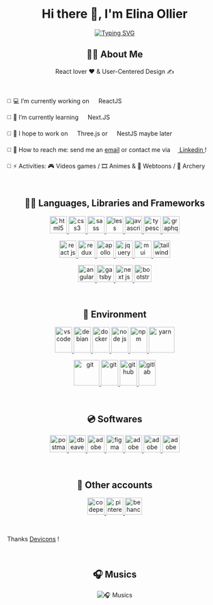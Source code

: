 <div align="center">

<h1>Hi there 👋, I'm Elina Ollier</h1>
  
[![Typing SVG](https://readme-typing-svg.herokuapp.com?font=Work+Sans&size=30&duration=2500&pause=200&color=DC5C5C&center=true&vCenter=true&multiline=true&width=900&height=100&lines=Front-end+developer;Webdesigner)](https://git.io/typing-svg)
</div>

<h2 align="center">🐱‍👤 About Me</h1>

<p align="center">React lover ❤️ & User-Centered Design ✍</p>
<!-- <p align="center"><a href="#" >🌊 Portfolio</a></p> -->
<br/>

◻️ 💻 I’m currently working on <img src="https://cdn.jsdelivr.net/gh/devicons/devicon/icons/react/react-original.svg" width="14"/> ReactJS

◻️ 🧪 I’m currently learning <img src="https://cdn.jsdelivr.net/gh/devicons/devicon/icons/nextjs/nextjs-original.svg" width="14"/> Next.JS

◻️ 💭 I hope to work on <img src="https://cdn.jsdelivr.net/gh/devicons/devicon/icons/threejs/threejs-original.svg" width="14"/> Three.js or <img src="https://cdn.jsdelivr.net/gh/devicons/devicon/icons/nestjs/nestjs-plain.svg" width="14"/> NestJS maybe later 

◻️ 🔎 How to reach me: send me an <a href="mailto:elina.ollier@hotmail.fr">email</a> or contact me via 
<a href="https://www.linkedin.com/in/elina-ollier/">
  <img src="https://cdn.jsdelivr.net/gh/devicons/devicon/icons/linkedin/linkedin-original.svg" width="14"/> Linkedin
</a> !

◻️ ⚡ Activities: 🎮 Videos games / 🎞 Animes & 📕 Webtoons / 🎯 Archery

<br/>

<h2 align="center">🐱‍🏍 Languages, Libraries and Frameworks</h1>

<div>
  <p align="center">
    <a href="https://www.w3.org/html/" target="_blank">
      <img src="https://cdn.jsdelivr.net/gh/devicons/devicon/icons/html5/html5-original.svg" alt="html5" width="40" height="40"/>
    </a>
    <a href="https://www.w3schools.com/css/" target="_blank">
      <img src="https://cdn.jsdelivr.net/gh/devicons/devicon/icons/css3/css3-original.svg" alt="css3" width="40" height="40"/>
    </a>
    <a href="https://sass-lang.com/" target="_blank">
      <img src="https://cdn.jsdelivr.net/gh/devicons/devicon/icons/sass/sass-original.svg" alt="sass" width="40" height="40"/>
    </a>
    <a href="https://lesscss.org/" target="_blank">
      <img src="https://cdn.jsdelivr.net/gh/devicons/devicon/icons/less/less-plain-wordmark.svg" alt="less" width="40" height="40"/>
    </a>
    <a href="https://developer.mozilla.org/en-US/docs/Web/JavaScript" target="_blank">
      <img src="https://cdn.jsdelivr.net/gh/devicons/devicon/icons/javascript/javascript-original.svg" alt="javascript" width="40" height="40"/>
    </a>
    <a href="https://www.typescriptlang.org/docs/" target="_blank">
      <img src="https://cdn.worldvectorlogo.com/logos/typescript-2.svg" alt="typescript" width="40" height="40"/>
    </a>
    <a href="https://graphql.org/" target="_blank">
      <img src="https://cdn.jsdelivr.net/gh/devicons/devicon/icons/graphql/graphql-plain.svg" alt="graphql" width="40" height="40"/>
    </a>
  </p>
  <p align="center">
    <a href="https://reactjs.org/" target="_blank">
      <img src="https://cdn.jsdelivr.net/gh/devicons/devicon/icons/react/react-original.svg" alt="react js" width="40" height="40"/>
    </a>
    <a href="https://redux.js.org/" target="_blank">
      <img src="https://cdn.jsdelivr.net/gh/devicons/devicon/icons/redux/redux-original.svg" alt="redux" width="40" height="40"/>
    </a>
    <a href="https://www.apollographql.com/" target="_blank">
      <img src="https://cdn.worldvectorlogo.com/logos/apollostack.svg" alt="apollo graphql" width="40" height="40"/>
    </a>
    <a href="https://jquery.com/" target="_blank">
      <img src="https://cdn.jsdelivr.net/gh/devicons/devicon/icons/jquery/jquery-original-wordmark.svg" alt="jquery" width="40" height="40"/>
    </a>
    <a href="https://mui.com/" target="_blank">
      <img src="https://cdn.jsdelivr.net/gh/devicons/devicon/icons/materialui/materialui-original.svg" alt="mui" width="40" height="40"/>
    </a>
    <a href="https://tailwindcss.com/" target="_blank">
      <img src="https://cdn.jsdelivr.net/gh/devicons/devicon/icons/tailwindcss/tailwindcss-plain.svg" alt="tailwind" width="40" height="40"/>
    </a>
  </p>
  <p align="center">
    <a href="https://angular.io/" target="_blank">
      <img src="https://cdn.jsdelivr.net/gh/devicons/devicon/icons/angularjs/angularjs-original.svg" alt="angular" width="40" height="40"/>
    </a>
    <a href="https://www.gatsbyjs.com/" target="_blank">
      <img src="https://cdn.jsdelivr.net/gh/devicons/devicon/icons/gatsby/gatsby-original.svg" alt="gatsby" width="40" height="40"/>
    </a>
    <a href="https://nextjs.org/" target="_blank">
      <img src="https://cdn.jsdelivr.net/gh/devicons/devicon/icons/nextjs/nextjs-original.svg" alt="next js" width="40" height="40"/>
    </a>
    <a href="https://getbootstrap.com" target="_blank">
      <img src="https://cdn.jsdelivr.net/gh/devicons/devicon/icons/bootstrap/bootstrap-original-wordmark.svg" alt="bootstrap" width="40" height="40"/>
    </a>
  </p>
</div>

<br/>

<h2 align="center">🚀 Environment</h1>

<div>
  <p align="center">
    <a href="https://code.visualstudio.com/" target="_blank">
      <img src="https://cdn.jsdelivr.net/gh/devicons/devicon/icons/vscode/vscode-original.svg" alt="vs code" width="40" height="60"/>
    </a>
    <a href="https://www.debian.org/index.fr.html" target="_blank">
      <img src="https://cdn.jsdelivr.net/gh/devicons/devicon/icons/debian/debian-original-wordmark.svg" alt="debian" width="40" height="60"/>
    </a>
    <a href="https://www.docker.com/" target="_blank">
      <img src="https://cdn.jsdelivr.net/gh/devicons/devicon/icons/docker/docker-plain-wordmark.svg" alt="docker" width="40" height="60"/>
    </a>
    <a href="https://nodejs.org" target="_blank">
      <img src="https://cdn.jsdelivr.net/gh/devicons/devicon/icons/nodejs/nodejs-original.svg" alt="node js" width="40" height="60"/>
    </a>
    <a href="https://www.npmjs.com/" target="_blank">
      <img src="https://cdn.jsdelivr.net/gh/devicons/devicon/icons/npm/npm-original-wordmark.svg" alt="npm" width="40" height="60"/>
    </a>
    <a href="https://yarnpkg.com/" target="_blank">
      <img src="https://cdn.jsdelivr.net/gh/devicons/devicon/icons/yarn/yarn-original-wordmark.svg" alt="yarn" width="60" height="60"/>
    </a>
  </p>
  <p align="center">
    <a href="https://git-scm.com/" target="_blank">
      <img src="https://cdn.jsdelivr.net/gh/devicons/devicon/icons/git/git-original-wordmark.svg" alt="git" width="60" height="60"/>
    </a>
    <a href="https://www.gnu.org/software/bash/" target="_blank">
      <img src="https://cdn.jsdelivr.net/gh/devicons/devicon/icons/bash/bash-original.svg" alt="git" width="40" height="60"/>
    </a>
    <a href="https://github.com/Yusame" target="_blank">
      <img src="https://cdn.jsdelivr.net/gh/devicons/devicon/icons/github/github-original-wordmark.svg" alt="github" width="40" height="60"/>
    </a>
    <a href="https://about.gitlab.com/" target="_blank">
      <img src="https://cdn.jsdelivr.net/gh/devicons/devicon/icons/gitlab/gitlab-original-wordmark.svg" alt="gitlab" width="40" height="60"/>
    </a>
  </p>
</div>

<br/>

<h2 align="center">💿 Softwares</h1>

<div>
  <p align="center">
    <a href="https://postman.com" target="_blank">
      <img src="https://www.vectorlogo.zone/logos/getpostman/getpostman-icon.svg" alt="postman" width="40" height="40"/>
    </a>
    <a href="https://dbeaver.io/" target="_blank">
      <img src="https://upload.wikimedia.org/wikipedia/commons/b/b5/DBeaver_logo.svg" alt="dbeaver" width="40" height="40"/>
    </a>
    <a href="https://www.adobe.com/fr/products/xd.html" target="_blank">
      <img src="https://upload.wikimedia.org/wikipedia/commons/c/c2/Adobe_XD_CC_icon.svg" alt="adobe xd" width="40" height="40"/>
    </a>
    <a href="https://www.figma.com/" target="_blank">
      <img src="https://cdn.jsdelivr.net/gh/devicons/devicon/icons/figma/figma-original.svg" alt="figma" width="40" height="40"/>
    </a>
    <a href="https://www.adobe.com/fr/products/illustrator.html" target="_blank">
      <img src="https://upload.wikimedia.org/wikipedia/commons/f/fb/Adobe_Illustrator_CC_icon.svg" alt="adobe illustrator" width="40" height="40"/>
    </a>
    <a href="https://www.adobe.com/fr/products/photoshop.html" target="_blank">
      <img src="https://upload.wikimedia.org/wikipedia/commons/a/af/Adobe_Photoshop_CC_icon.svg" alt="adobe photoshop" width="40" height="40"/>
    </a>
    <a href="https://www.adobe.com/fr/products/indesign/landpb.html" target="_blank">
      <img src="https://upload.wikimedia.org/wikipedia/commons/4/48/Adobe_InDesign_CC_icon.svg" alt="adobe indesign" width="40" height="40"/>
    </a>
  </p>
</div>

<br/>

<h2 align="center">📌 Other accounts</h1>

<div>
  <p align="center">
    <a href="https://codepen.io/elina" target="_blank">
      <img src="https://cdn.jsdelivr.net/gh/devicons/devicon@latest/icons/codepen/codepen-original.svg" alt="codepen" width="40" height="40"/>
    </a>
    <a href="https://www.pinterest.fr/elinaollier/" target="_blank">
      <img src="https://upload.wikimedia.org/wikipedia/commons/4/4d/Pinterest.svg" alt="pinterest" width="40" height="40"/>
    </a>
    <a href="https://www.behance.net/ollierelina" target="_blank">
      <img src="https://cdn.jsdelivr.net/gh/devicons/devicon/icons/behance/behance-original.svg" alt="behance" width="40" height="40"/>
    </a>
  </p>
</div>

<br/>

<p>Thanks <a href="https://devicon.dev/"><i class="devicon-devicon-plain colored"></i>
Devicons</a> !</p>

<br>

<h2 align="center">🎧 Musics</h1>
<div align="center">

![🎧 Musics](https://spotify-recently-played-readme.vercel.app/api?user=yusame2&count=3&width=600&unique=yes)

</div>
